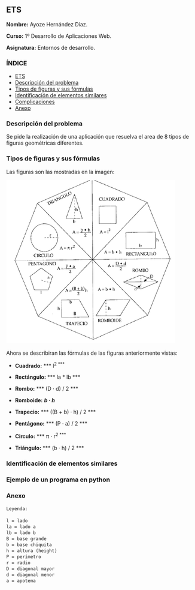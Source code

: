 ## ETS <a name=id0></a>

**Nombre:** Ayoze Hernández Díaz.

**Curso:** 1º Desarrollo de Aplicaciones Web.

**Asignatura:** Entornos de desarrollo.

### ÍNDICE

+ [ETS](#id0)
+ [Descripción del problema](#id1)
+ [Tipos de figuras y sus fórmulas](#id2)
+ [Identificación de elementos similares](#id3)
+ [Complicaciones](#id4)
+ [Anexo](#id5)

### Descripción del problema <a name=id1></a>

Se pide la realización de una aplicación que resuelva el area de 8 tipos de figuras geométricas diferentes.

### Tipos de figuras y sus fórmulas <a name=id2></a>

Las figuras son las mostradas en la imagen:

![](./img/001.gif)

Ahora se describiran las fórmulas de las figuras anteriormente vistas:

+ **Cuadrado:** *** l<sup>2 ***

+ **Rectángulo:** *** la * lb ***

+ **Rombo:** *** (D · d) / 2 ***

+ **Romboide:** ***b · h***

+ **Trapecio:** *** ((B + b) · h) / 2 ***

+ **Pentágono:** *** (P · a) / 2 ***

+ **Circulo:** *** &pi; · r<sup>2 ***

+ **Triángulo:** *** (b · h) / 2 ***

### Identificación de elementos similares <a name=id3></a>

### Ejemplo de un programa en python <a name=id4></a>

### Anexo <a name=id5></a>

```
Leyenda:

l = lado
la = lado a
lb = lado b
B = base grande
b = base chiquita
h = altura (height)
P = perímetro
r = radio
D = diagonal mayor
d = diagonal menor
a = apotema

```